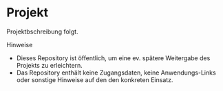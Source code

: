 # Projekt 

Projektbschreibung folgt. 

Hinweise
 * Dieses Repository ist öffentlich, um eine ev. spätere Weitergabe des Projekts zu erleichtern. 
 * Das Repository enthält keine Zugangsdaten, keine Anwendungs-Links oder sonstige Hinweise auf den den konkreten Einsatz.






